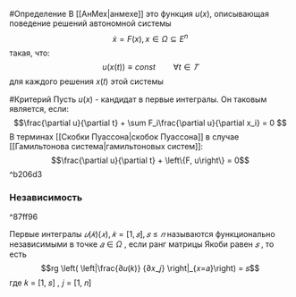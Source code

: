 #Определение
В [[АнМех|анмехе]] это функция $u(x)$, описывающая поведение решений автономной системы$$\dot x = F(x), x \in \Omega \subseteq E^n$$такая, что:$$u(x(t)) ≡ const \qquad ∀t ∈𝑇$$ для каждого решения 𝑥(𝑡) этой системы

#Критерий
Пусть $u(x)$ - кандидат в первые интегралы. Он таковым является, если:$$\frac{\partial u}{\partial t} + \sum F_i\frac{\partial u}{\partial x_i} = 0 $$В терминах [[Скобки Пуассона|скобок Пуассона]] в случае [[Гамильтонова система|гамильтоновых систем]]:$$\frac{\partial u}{\partial t} + \left\{F, u\right\} = 0$$ ^b206d3

### Независимость

^87ff96

Первые интегралы ${︀ 𝑢(𝑘)(𝑥), 𝑘 = [1, 𝑠] , 𝑠 ≤ 𝑛 }︀$ называются функционально независимыми в точке $𝑎 ∈ Ω$ , если ранг матрицы Якоби равен $𝑠$ , то есть $$rg \left(︃ \left|\frac{∂𝑢(𝑘)} {∂𝑥_𝑗} \right|_{𝑥=𝑎}\right)︃ = 𝑠$$ где 𝑘 = [1, 𝑠] , 𝑗 = [1, 𝑛]